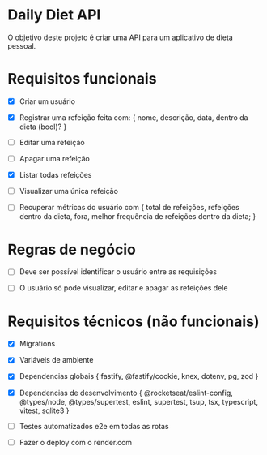 # Daily Diet API
O objetivo deste projeto é criar uma API para um aplicativo de dieta pessoal.  

# Requisitos funcionais

  - [x] Criar um usuário
  - [x] Registrar uma refeição feita com:
        { 
          nome,
          descrição,
          data,
          dentro da dieta (bool)? 
        }
  - [ ] Editar uma refeição
  - [ ] Apagar uma refeição
  - [x] Listar todas refeições
  - [ ] Visualizar uma única refeição
  - [ ] Recuperar métricas do usuário com {
          total de refeições,
          refeições dentro da dieta,
          fora,
          melhor frequência de refeições dentro da dieta;
        }


# Regras de negócio

  - [ ] Deve ser possível identificar o usuário entre as requisições
  - [ ] O usuário só pode visualizar, editar e apagar as refeições dele 




# Requisitos técnicos (não funcionais)

  - [x] Migrations
  - [x] Variáveis de ambiente
  - [x] Dependencias globais {
        fastify, @fastify/cookie,
        knex,
        dotenv,
        pg,
        zod
      } 
  - [x] Dependencias de desenvolvimento {
        @rocketseat/eslint-config,
        @types/node,
        @types/supertest,
        eslint,
        supertest,
        tsup,
        tsx,
        typescript,
        vitest,
        sqlite3
      }
  - [ ] Testes automatizados e2e em todas as rotas
  - [ ] Fazer o deploy com o render.com
      
      